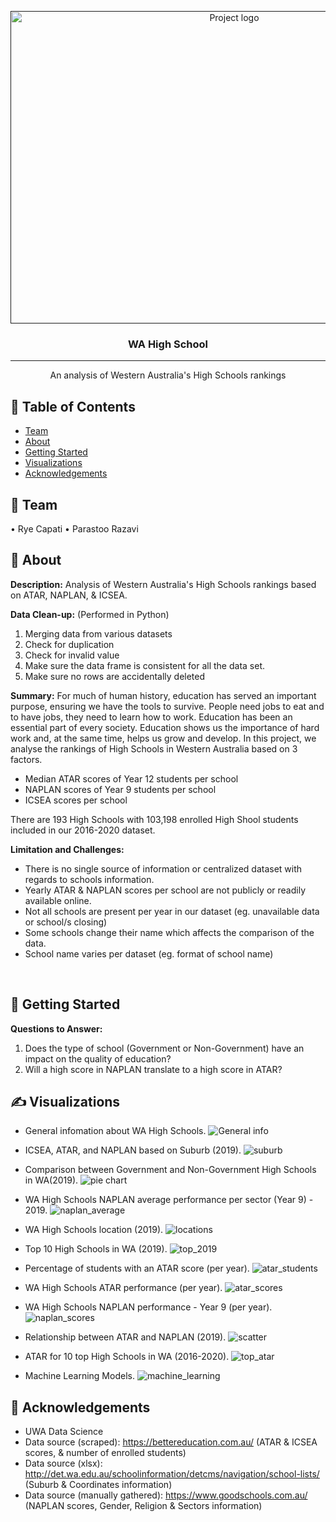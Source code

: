 <p align="center">
  <a href="" rel="noopener">
 <img width=700px height=500px src="images/logo.PNG" alt="Project logo"></a>
</p>

<h3 align="center">WA High School</h3>

<div align="center">

</div>

---

<p align="center">  An analysis of Western Australia's High Schools rankings
    <br> 
</p>

## 📝 Table of Contents

- [Team](#Team)
- [About](#about)
- [Getting Started](#getting_started)
- [Visualizations](#visualizations)
- [Acknowledgements](#acknowledgement)


## 🧐 Team <a name = "Team"></a>
•	Rye Capati
•	Parastoo Razavi


## 🧐 About <a name = "about"></a>
**Description:**
Analysis of Western Australia's High Schools rankings based on ATAR, NAPLAN, & ICSEA.
<br>

**Data Clean-up:** (Performed in Python) 
1.	Merging data from various datasets
2.	Check for duplication
3.	Check for invalid value
4.	Make sure the data frame is consistent for all the data set.
5.	Make sure no rows are accidentally deleted


**Summary:**
For much of human history, education has served an important purpose, ensuring we have the tools to survive. People need jobs to eat and to have jobs, they need to learn how to work.
Education has been an essential part of every society. Education shows us the importance of hard work and, at the same time, helps us grow and develop.
In this project, we analyse the rankings of High Schools in Western Australia based on 3 factors.
- Median ATAR scores of Year 12 students per school 
- NAPLAN scores of Year 9 students per school 
- ICSEA scores per school

There are 193 High Schools with 103,198 enrolled High Shool students included in our 2016-2020 dataset.
<br>


**Limitation and Challenges:**
- There is no single source of information or centralized dataset with regards to schools information.
- Yearly ATAR & NAPLAN scores per school are not publicly or readily available online. 
- Not all schools are present per year in our dataset (eg. unavailable data or school/s closing) 
- Some schools change their name which affects the comparison of the data. 
- School name varies per dataset (eg. format of school name)
<br>

## 🏁 Getting Started <a name = "getting_started"></a>

**Questions to Answer:** <br>
1.	Does the type of school (Government or Non-Government) have an impact on the quality of education?
2.	Will a high score in NAPLAN translate to a high score in ATAR?


## ✍️ Visualizations <a name = "visualizations"></a>

* General infomation about WA High Schools. 
![General info](images/general_info.PNG)

* ICSEA, ATAR, and NAPLAN based on Suburb (2019). 
![suburb](images/suburb_info.PNG)

* Comparison between Government and Non-Government High Schools in WA(2019). 
![pie chart](images/comparison_pie.PNG)

* WA High Schools NAPLAN average performance per sector (Year 9) - 2019. 
![naplan_average](images/naplan_ave.PNG)

* WA High Schools location (2019). 
![locations](images/locations.PNG)

* Top 10 High Schools in WA (2019). 
![top_2019](images/top_2019.PNG)

* Percentage of students with an ATAR score (per year). 
![atar_students](images/atar_students.PNG)

* WA High Schools ATAR performance (per year). 
![atar_scores](images/atar_score.PNG)

* WA High Schools NAPLAN performance - Year 9 (per year). 
![naplan_scores](images/naplan_perf.PNG)

* Relationship between ATAR and NAPLAN (2019). 
![scatter](images/relationship.PNG)

* ATAR for 10 top High Schools in WA (2016-2020). 
![top_atar](images/top_atar.PNG)

* Machine Learning Models. 
![machine_learning](images/ml_model.PNG)

## 🎉 Acknowledgements <a name = "acknowledgement"></a>
- UWA Data Science
- Data source (scraped): https://bettereducation.com.au/ (ATAR & ICSEA scores, & number of enrolled students)
- Data source (xlsx): http://det.wa.edu.au/schoolinformation/detcms/navigation/school-lists/ (Suburb & Coordinates information)
- Data source (manually gathered): https://www.goodschools.com.au/ (NAPLAN scores, Gender, Religion & Sectors information)

